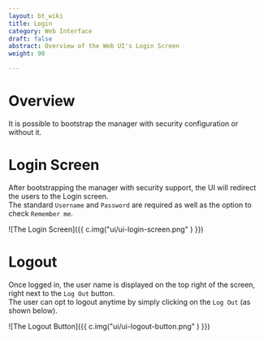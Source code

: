 ```yaml
---
layout: bt_wiki
title: Login
category: Web Interface
draft: false
abstract: Overview of the Web UI's Login Screen
weight: 90

---
```




# Overview
It is possible to bootstrap the manager with security configuration or without it.

# Login Screen
After bootstrapping the manager with security support, the UI will redirect the users to the Login screen.<br>
The standard `Username` and `Password` are required as well as the option to check `Remember me`. <br>

![The Login Screen]({{ c.img("ui/ui-login-screen.png" ) }})

# Logout
Once logged in, the user name is displayed on the top right of the screen, right next to the `Log Out` button. <br>
The user can opt to logout anytime by simply clicking on the `Log Out` (as shown below). <br>

![The Logout Button]({{ c.img("ui/ui-logout-button.png" ) }})
